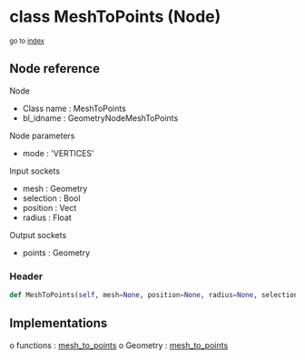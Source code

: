 # class MeshToPoints (Node)

<sub>go to [index](/docs/index.md)</sub>

## Node reference

Node
 - Class name : MeshToPoints
 - bl_idname : GeometryNodeMeshToPoints

Node parameters
 - mode : 'VERTICES'

Input sockets
 - mesh : Geometry
 - selection : Bool
 - position : Vect
 - radius : Float

Output sockets
 - points : Geometry

### Header

``` python
def MeshToPoints(self, mesh=None, position=None, radius=None, selection=None, mode='VERTICES', node_label=None, node_color=None):
```

## Implementations

o functions : [mesh_to_points](/docs/GeoNodes_classes/GLOBAL.md#mesh_to_points)
o Geometry : [mesh_to_points](/docs/GeoNodes_classes/Geometry.md#mesh_to_points) 

